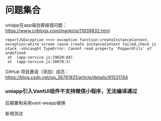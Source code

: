 # 问题集合

uniapp在app端白屏报错问题：https://www.cnblogs.com/mankii/p/11639832.html

```
reportJSException >>>> exception function:createInstanceContext, exception:white screen cause create instanceContext failed,check js stack ->Uncaught TypeError: Cannot read property 'PopperUtils' of undefined
 at  (app-service.js:29620:68)
 at  (app-service.js:30878:3)
```

GitHub 项目邀请（添加）成员：https://blog.csdn.net/qq_36761831/article/details/91531784


###  uniapp引入VantUI组件不支持微信小程序，无法编译通过
后期重构采用vant-weapp替换


新增测试
